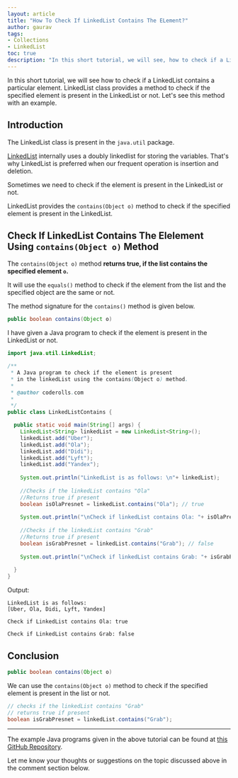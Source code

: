 ```yaml
---
layout: article
title: "How To Check If LinkedList Contains The ELement?"
author: gaurav
tags: 
- Collections
- LinkedList
toc: true
description: "In this short tutorial, we will see, how to check if a LinkedList contains a particular element. LinkedList class provide a method to check if the specified element is present in the LinkedList or not. Let's see this method with an example."
---
```


In this short tutorial, we will see how to check if a LinkedList contains a particular element. LinkedList class provides a method to check if the specified element is present in the LinkedList or not. Let's see this method with an example.

## Introduction

The LinkedList class is present in the `java.util` package.

[LinkedList](https:/coderolls.com/linkedlist-in-java/) internally uses a doubly linkedlist for storing the variables. That's why LinkedList is preferred when our frequent operation is insertion and deletion.

Sometimes we need to check if the element is present in the LinkedList or not.

LinkedList provides the `contains(Object o)` method to check if the specified element is present in the LinkedList.

## Check If LinkedList Contains The Elelement Using `contains(Object o)` Method

The `contains(Object o)` method **returns true, if the list contains the specified element `o`.**

It will use the `equals()` method to check if the element from the list and the specified object are the same or not.

The method signature for the `contains()` method is given below.

```java
public boolean contains(Object o)
```

I have given a Java program to check if the element is present in the LinkedList or not.

```java
import java.util.LinkedList;

/**
 * A Java program to check if the element is present 
 * in the linkedList using the contains(Object o) method.
 * 
 * @author coderolls.com
 *
 */
public class LinkedListContains {

  public static void main(String[] args) {
    LinkedList<String> linkedList = new LinkedList<String>();
    linkedList.add("Uber");
    linkedList.add("Ola");
    linkedList.add("Didi");
    linkedList.add("Lyft");
    linkedList.add("Yandex");
    
    System.out.println("LinkedList is as follows: \n"+ linkedList);
    
    //Checks if the linkedList contains "Ola"
    //Returns true if present
    boolean isOlaPresnet = linkedList.contains("Ola"); // true
    
    System.out.println("\nCheck if linkedList contains Ola: "+ isOlaPresnet);
    
    //Checks if the linkedList contains "Grab"
    //Returns true if present
    boolean isGrabPresnet = linkedList.contains("Grab"); // false
    
    System.out.println("\nCheck if linkedList contains Grab: "+ isGrabPresnet);
  
  }
}
```

Output:

```
LinkedList is as follows: 
[Uber, Ola, Didi, Lyft, Yandex]

Check if LinkedList contains Ola: true

Check if LinkedList contains Grab: false
```

## Conclusion

```java
public boolean contains(Object o)
```

We can use the `contains(Object o)` method to check if the specified element is present in the list or not.

```java
// checks if the linkedList contains "Grab"
// returns true if present
boolean isGrabPresnet = linkedList.contains("Grab");
```

---

The example Java programs given in the above tutorial can be found at [this GitHub Repository](https://github.com/coderolls/blogpost-coding-examples/tree/main/collections/LinkedList/remove-element-from-linkedlist).

Let me know your thoughts or suggestions on the topic discussed above in the comment section below.
